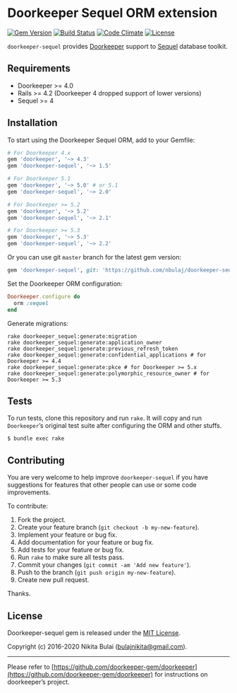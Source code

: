 # Doorkeeper Sequel ORM extension
[![Gem Version](https://badge.fury.io/rb/doorkeeper-sequel.svg)](https://rubygems.org/gems/doorkeeper-sequel)
[![Build Status](https://travis-ci.org/nbulaj/doorkeeper-sequel.svg?branch=master)](https://travis-ci.org/nbulaj/doorkeeper-sequel)
[![Code Climate](https://codeclimate.com/github/nbulaj/doorkeeper-sequel/badges/gpa.svg)](https://codeclimate.com/github/nbulaj/doorkeeper-sequel)
[![License](http://img.shields.io/badge/license-MIT-brightgreen.svg)](#license)

`doorkeeper-sequel` provides [Doorkeeper](https://github.com/doorkeeper-gem/doorkeeper) support to [Sequel](https://github.com/jeremyevans/sequel) database toolkit.

## Requirements

* Doorkeeper >= 4.0
* Rails >= 4.2 (Doorkeeper 4 dropped support of lower versions)
* Sequel >= 4

## Installation

To start using the Doorkeeper Sequel ORM, add to your Gemfile:

``` ruby
# For Doorkeeper 4.x
gem 'doorkeeper', '~> 4.3'
gem 'doorkeeper-sequel', '~> 1.5'

# For Doorkeeper 5.1
gem 'doorkeeper', '~> 5.0' # or 5.1
gem 'doorkeeper-sequel', '~> 2.0'

# For Doorkeeper >= 5.2
gem 'doorkeeper', '~> 5.2'
gem 'doorkeeper-sequel', '~> 2.1'

# For Doorkeeper >= 5.3
gem 'doorkeeper', '~> 5.3'
gem 'doorkeeper-sequel', '~> 2.2'
```

Or you can use git `master` branch for the latest gem version:
  
``` ruby
gem 'doorkeeper-sequel', git: 'https://github.com/nbulaj/doorkeeper-sequel.git'
```

Set the Doorkeeper ORM configuration:

``` ruby
Doorkeeper.configure do
  orm :sequel
end
```

Generate migrations:

```
rake doorkeeper_sequel:generate:migration
rake doorkeeper_sequel:generate:application_owner
rake doorkeeper_sequel:generate:previous_refresh_token
rake doorkeeper_sequel:generate:confidential_applications # for Doorkeeper >= 4.4
rake doorkeeper_sequel:generate:pkce # for Doorkeeper >= 5.x
rake doorkeeper_sequel:generate:polymorphic_resource_owner # for Doorkeeper >= 5.3
```

## Tests

To run tests, clone this repository and run `rake`. It will copy and run `Doorkeeper`’s original test suite after configuring the ORM and other stuffs.

```
$ bundle exec rake
```

## Contributing

You are very welcome to help improve `doorkeeper-sequel` if you have suggestions for features that other people can use or some code improvements.

To contribute:

1. Fork the project.
2. Create your feature branch (`git checkout -b my-new-feature`).
3. Implement your feature or bug fix.
4. Add documentation for your feature or bug fix.
5. Add tests for your feature or bug fix.
6. Run `rake` to make sure all tests pass.
7. Commit your changes (`git commit -am 'Add new feature'`).
8. Push to the branch (`git push origin my-new-feature`).
9. Create new pull request.

Thanks.

## License

Doorkeeper-sequel gem is released under the [MIT License](http://www.opensource.org/licenses/MIT).

Copyright (c) 2016-2020 Nikita Bulai (bulajnikita@gmail.com).

---

Please refer to [https://github.com/doorkeeper-gem/doorkeeper](https://github.com/doorkeeper-gem/doorkeeper) for instructions on
doorkeeper’s project.
